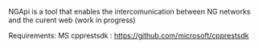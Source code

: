 NGApi is a tool that enables the intercomunication between NG networks and the curent web (work in progress)

Requirements:
MS cpprestsdk : https://github.com/microsoft/cpprestsdk